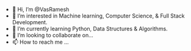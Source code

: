 - 👋 Hi, I’m @VasRamesh
- 👀 I’m interested in Machine learning, Computer Science, & Full Stack Development. 
- 🌱 I’m currently learning Python, Data Structures & Algorithms.
- 💞️ I’m looking to collaborate on...
- 📫 How to reach me ...

<!---
VasRamesh/VasRamesh is a ✨ special ✨ repository because its `README.md` (this file) appears on your GitHub profile.
You can click the Preview link to take a look at your changes.
--->
